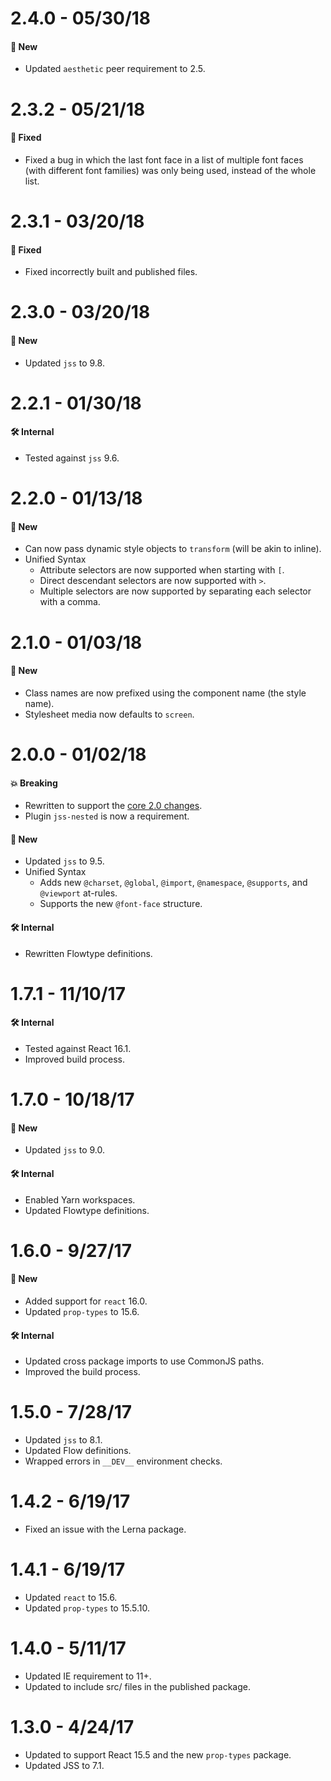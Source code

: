 # 2.4.0 - 05/30/18

#### 🚀 New

- Updated `aesthetic` peer requirement to 2.5.

# 2.3.2 - 05/21/18

#### 🐞 Fixed

- Fixed a bug in which the last font face in a list of multiple font faces (with different font
  families) was only being used, instead of the whole list.

# 2.3.1 - 03/20/18

#### 🐞 Fixed

- Fixed incorrectly built and published files.

# 2.3.0 - 03/20/18

#### 🚀 New

- Updated `jss` to 9.8.

# 2.2.1 - 01/30/18

#### 🛠 Internal

- Tested against `jss` 9.6.

# 2.2.0 - 01/13/18

#### 🚀 New

- Can now pass dynamic style objects to `transform` (will be akin to inline).
- Unified Syntax
  - Attribute selectors are now supported when starting with `[`.
  - Direct descendant selectors are now supported with `>`.
  - Multiple selectors are now supported by separating each selector with a comma.

# 2.1.0 - 01/03/18

#### 🚀 New

- Class names are now prefixed using the component name (the style name).
- Stylesheet media now defaults to `screen`.

# 2.0.0 - 01/02/18

#### 💥 Breaking

- Rewritten to support the
  [core 2.0 changes](https://github.com/milesj/aesthetic/blob/master/packages/aesthetic/CHANGELOG.md).
- Plugin `jss-nested` is now a requirement.

#### 🚀 New

- Updated `jss` to 9.5.
- Unified Syntax
  - Adds new `@charset`, `@global`, `@import`, `@namespace`, `@supports`, and `@viewport` at-rules.
  - Supports the new `@font-face` structure.

#### 🛠 Internal

- Rewritten Flowtype definitions.

# 1.7.1 - 11/10/17

#### 🛠 Internal

- Tested against React 16.1.
- Improved build process.

# 1.7.0 - 10/18/17

#### 🚀 New

- Updated `jss` to 9.0.

#### 🛠 Internal

- Enabled Yarn workspaces.
- Updated Flowtype definitions.

# 1.6.0 - 9/27/17

#### 🚀 New

- Added support for `react` 16.0.
- Updated `prop-types` to 15.6.

#### 🛠 Internal

- Updated cross package imports to use CommonJS paths.
- Improved the build process.

# 1.5.0 - 7/28/17

- Updated `jss` to 8.1.
- Updated Flow definitions.
- Wrapped errors in `__DEV__` environment checks.

# 1.4.2 - 6/19/17

- Fixed an issue with the Lerna package.

# 1.4.1 - 6/19/17

- Updated `react` to 15.6.
- Updated `prop-types` to 15.5.10.

# 1.4.0 - 5/11/17

- Updated IE requirement to 11+.
- Updated to include src/ files in the published package.

# 1.3.0 - 4/24/17

- Updated to support React 15.5 and the new `prop-types` package.
- Updated JSS to 7.1.
